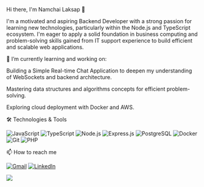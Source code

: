 Hi there, I'm Namchai Laksap 👋

I'm a motivated and aspiring Backend Developer with a strong passion for learning new technologies, particularly within the Node.js and TypeScript ecosystem. I'm eager to apply a solid foundation in business computing and problem-solving skills gained from IT support experience to build efficient and scalable web applications.

🌱 I’m currently learning and working on:

Building a Simple Real-time Chat Application to deepen my understanding of WebSockets and backend architecture.

Mastering data structures and algorithms concepts for efficient problem-solving.

Exploring cloud deployment with Docker and AWS.

🛠️ Technologies & Tools
<p align="left">
<img src="https://img.shields.io/badge/JavaScript-F7DF1E?style=for-the-badge&logo=javascript&logoColor=black" alt="JavaScript"/>
<img src="https://img.shields.io/badge/TypeScript-3178C6?style=for-the-badge&logo=typescript&logoColor=white" alt="TypeScript"/>
<img src="https://img.shields.io/badge/Node.js-339933?style=for-the-badge&logo=nodedotjs&logoColor=white" alt="Node.js"/>
<img src="https://img.shields.io/badge/Express.js-000000?style=for-the-badge&logo=express&logoColor=white" alt="Express.js"/>
<img src="https://img.shields.io/badge/PostgreSQL-4169E1?style=for-the-badge&logo=postgresql&logoColor=white" alt="PostgreSQL"/>
<img src="https://img.shields.io/badge/Docker-2496ED?style=for-the-badge&logo=docker&logoColor=white" alt="Docker"/>
<img src="https://img.shields.io/badge/Git-F05032?style=for-the-badge&logo=git&logoColor=white" alt="Git"/>
<img src="https://img.shields.io/badge/PHP-777BB4?style=for-the-badge&logo=php&logoColor=white" alt="PHP"/>
</p>

📫 How to reach me
<p align="left">
<a href="mailto:namchai.laksap@gmail.com" target="_blank"><img src="https://img.shields.io/badge/Gmail-D14836?style=for-the-badge&logo=gmail&logoColor=white" alt="Gmail"/></a>
<a href="linkedin.com/in/namchailaksap/" target="_blank"><img src="https://img.shields.io/badge/LinkedIn-0077B5?style=for-the-badge&logo=linkedin&logoColor=white" alt="LinkedIn"/></a>
</p>

<p align="left">
<a href="https://github.com/WhitV">
<img src="https://github-readme-stats.vercel.app/api?username=WhitV&show_icons=true&theme=dracula&include_all_commits=true&count_private=true"/>
</a>
</p>
